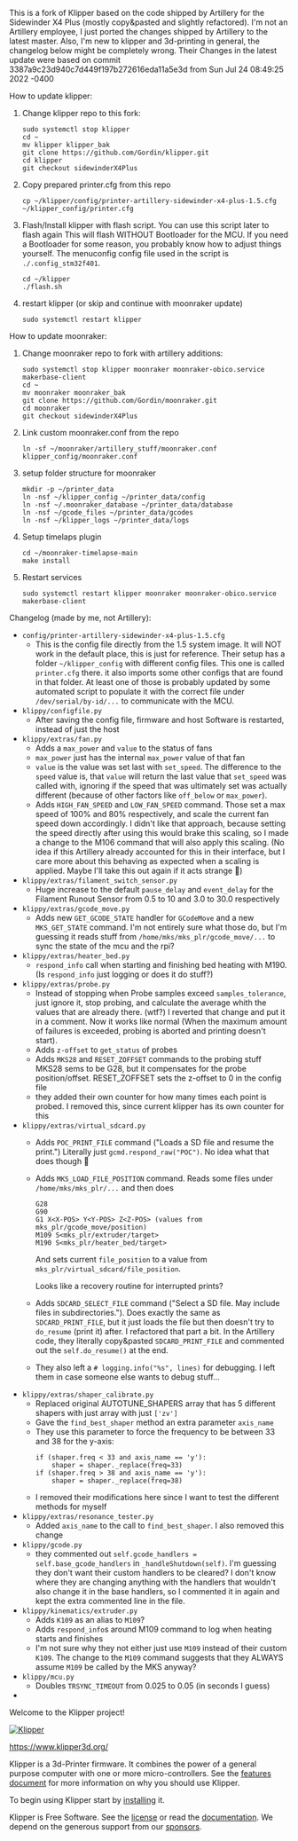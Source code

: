 This is a fork of Klipper based on the code shipped by Artillery for the
Sidewinder X4 Plus (mostly copy&pasted and slightly refactored).
I'm not an Artillery employee, I just ported the changes shipped by Artillery
to the latest master. Also, I'm new to klipper and 3d-printing in general,
the changelog below might be completely wrong. Their Changes in the latest
update were based on commit 3387a9c23d940c7d449f197b272616eda11a5e3d
from Sun Jul 24 08:49:25 2022 -0400

How to update klipper:
1. Change klipper repo to this fork:
   ```
   sudo systemctl stop klipper
   cd ~
   mv klipper klipper_bak
   git clone https://github.com/Gordin/klipper.git
   cd klipper
   git checkout sidewinderX4Plus
   ```
2. Copy prepared printer.cfg from this repo
   ```
   cp ~/klipper/config/printer-artillery-sidewinder-x4-plus-1.5.cfg ~/klipper_config/printer.cfg
   ```
3. Flash/Install klipper with flash script. You can use this script later
   to flash again
   This will flash WITHOUT Bootloader for the MCU. If you need a Bootloader
   for some reason, you probably know how to adjust things yourself. The
   menuconfig config file used in the script is `./.config_stm32f401`.
   ```
   cd ~/klipper
   ./flash.sh
   ```
3. restart klipper (or skip and continue with moonraker update)
   ```
   sudo systemctl restart klipper
   ```

How to update moonraker:
1. Change moonraker repo to fork with artillery additions:
   ```
   sudo systemctl stop klipper moonraker moonraker-obico.service makerbase-client
   cd ~
   mv moonraker moonraker_bak
   git clone https://github.com/Gordin/moonraker.git
   cd moonraker
   git checkout sidewinderX4Plus
   ```
2. Link custom moonraker.conf from the repo
   ```
   ln -sf ~/moonraker/artillery_stuff/moonraker.conf klipper_config/moonraker.conf
   ```
3. setup folder structure for moonraker
   ```
   mkdir -p ~/printer_data
   ln -nsf ~/klipper_config ~/printer_data/config
   ln -nsf ~/.moonraker_database ~/printer_data/database
   ln -nsf ~/gcode_files ~/printer_data/gcodes
   ln -nsf ~/klipper_logs ~/printer_data/logs
   ```
4. Setup timelaps plugin
   ```
   cd ~/moonraker-timelapse-main
   make install
   ```
5. Restart services
   ```
   sudo systemctl restart klipper moonraker moonraker-obico.service makerbase-client
   ```

Changelog (made by me, not Artillery):

* `config/printer-artillery-sidewinder-x4-plus-1.5.cfg`
    * This is the config file directly from the 1.5 system image. It will
      NOT work in the default place, this is just for reference. Their setup
      has a folder `~/klipper_config` with different config files. This one
      is called `printer.cfg` there. it also imports some other configs that
      are found in that folder. At least one of those is probably updated by
      some automated script to populate it with the correct file under
      `/dev/serial/by-id/...` to communicate with the MCU.
* `klippy/configfile.py`
    * After saving the config file, firmware and host Software is restarted,
      instead of just the host
* `klippy/extras/fan.py`
    * Adds a `max_power` and `value` to the status of fans
    * `max_power` just has the internal `max_power` value of that fan
    * `value` is the value was set last with `set_speed`. The difference to the
      `speed` value is, that `value` will return the last value that
      `set_speed` was called with, ignoring if the speed that was ultimately
      set was actually different (because of other factors like `off_below` or
      `max_power`).
    * Adds `HIGH_FAN_SPEED` and `LOW_FAN_SPEED` command. Those set a max speed of
      100% and 80% respectively, and scale the current fan speed down
      accordingly. I didn't like that approach, because setting the speed
      directly after using this would brake this scaling, so I made a change
      to the M106 command that will also apply this scaling. (No idea if
      this Artillery already accounted for this in their interface, but I
      care more about this behaving as expected when a scaling is applied.
      Maybe I'll take this out again if it acts strange 🤷)
* `klippy/extras/filament_switch_sensor.py`
    * Huge increase to the default `pause_delay` and `event_delay` for the Filament
        Runout Sensor from 0.5 to 10 and 3.0 to 30.0 respectively
* `klippy/extras/gcode_move.py`
    * Adds new `GET_GCODE_STATE` handler for `GCodeMove` and a new `MKS_GET_STATE`
      command. I'm not entirely sure what those do, but I'm guessing it reads
      stuff from `/home/mks/mks_plr/gcode_move/...` to sync the state of the mcu 
      and the rpi?
* `klippy/extras/heater_bed.py`
    * `respond_info` call when starting and finishing bed heating with M190.
      (Is `respond_info` just logging or does it do stuff?)
* `klippy/extras/probe.py`
    * Instead of stopping when Probe samples exceed `samples_tolerance`, just
      ignore it, stop probing, and calculate the average whith the values that
      are already there. (wtf?) I reverted that change and put it in a comment.
      Now it works like normal (When the maximum amount of failures is exceeded,
      probing is aborted and printing doesn't start).
    * Adds `z-offset` to `get_status` of probes
    * Adds `MKS28` and `RESET_ZOFFSET` commands to the probing stuff
      MKS28 sems to be G28, but it compensates for the probe position/offset.
      RESET_ZOFFSET sets the z-offset to 0 in the config file
    * they added their own counter for how many times each point is probed. I
      removed this, since current klipper has its own counter for this
* `klippy/extras/virtual_sdcard.py`
    * Adds `POC_PRINT_FILE` command ("Loads a SD file and resume the print.")
      Literally just `gcmd.respond_raw("POC")`. No idea what that does though 🤷
    * Adds `MKS_LOAD_FILE_POSITION` command. Reads some files under
      `/home/mks/mks_plr/...` and then does
        ```
        G28
        G90
        G1 X<X-POS> Y<Y-POS> Z<Z-POS> (values from mks_plr/gcode_move/position)
        M109 S<mks_plr/extruder/target>
        M190 S<mks_plr/heater_bed/target>
        ```
      And sets current `file_position` to a value from
      `mks_plr/virtual_sdcard/file_position`.

      Looks like a recovery routine for interrupted prints?
    * Adds `SDCARD_SELECT_FILE` command ("Select a SD file. May include files
      in subdirectories."). Does exactly the same as `SDCARD_PRINT_FILE`, but
      it just loads the file but then doesn't try to `do_resume` (print it)
      after. I refactored that part a bit. In the Artillery code, they
      literally copy&pasted `SDCARD_PRINT_FILE` and commented out the
      `self.do_resume()` at the end.
    * They also left a `# logging.info("%s", lines)` for debugging. I left them
      in case someone else wants to debug stuff...
* `klippy/extras/shaper_calibrate.py`
    * Replaced original AUTOTUNE_SHAPERS array that has 5 different shapers with
      just array with just `['zv']`
    * Gave the `find_best_shaper` method an extra parameter `axis_name`
    * They use this parameter to force the frequency to be between 33 and 38 
      for the y-axis:
        ```
        if (shaper.freq < 33 and axis_name == 'y'):
            shaper = shaper._replace(freq=33)
        if (shaper.freq > 38 and axis_name == 'y'):
            shaper = shaper._replace(freq=38)
        ```
    * I removed their modifications here since I want to test the different
      methods for myself
* `klippy/extras/resonance_tester.py`
    * Added `axis_name` to the call to `find_best_shaper`. I also removed
      this change
* `klippy/gcode.py`
    * they commented out `self.gcode_handlers = self.base_gcode_handlers` in
      `_handleShutdown(self)`. I'm guessing they don't want their custom
      handlers to be cleared? I don't know where they are changing anything
      with the handlers that wouldn't also change it in the base handlers, so
      I commented it in again and kept the extra commented line in the file.
* `klippy/kinematics/extruder.py`
    * Adds `K109` as an alias to `M109`?
    * Adds `respond_info`s around M109 command to log when heating starts and
      finishes
    * I'm not sure why they not either just use `M109` instead of their custom
      `K109`. The change to the `M109` command suggests that they ALWAYS
      assume `M109` be called by the MKS anyway?
* `klippy/mcu.py`
    * Doubles `TRSYNC_TIMEOUT` from 0.025 to 0.05 (in seconds I guess)
* 


Welcome to the Klipper project!

[![Klipper](docs/img/klipper-logo-small.png)](https://www.klipper3d.org/)

https://www.klipper3d.org/

Klipper is a 3d-Printer firmware. It combines the power of a general
purpose computer with one or more micro-controllers. See the
[features document](https://www.klipper3d.org/Features.html) for more
information on why you should use Klipper.

To begin using Klipper start by
[installing](https://www.klipper3d.org/Installation.html) it.

Klipper is Free Software. See the [license](COPYING) or read the
[documentation](https://www.klipper3d.org/Overview.html). We depend on
the generous support from our
[sponsors](https://www.klipper3d.org/Sponsors.html).
